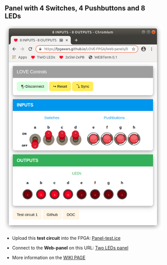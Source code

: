 ## Panel with 4 Switches, 4 Pushbuttons and 8 LEDs

![](wiki/panel-01.png)

* Upload this **test circuit** into the FPGA: [Panel-test.ice](https://github.com/FPGAwars/LOVE-FPGA/raw/master/Web-panels/04-Switches-04-Buttons-08-LEDs/Panel-test.ice)
* Connect to the **Web-panel** on this URL: [Two LEDs panel](https://fpgawars.github.io/LOVE-FPGA/Web-panels/04-Switches-04-Buttons-08-LEDs/panel.html)

* More information on the [WIKI PAGE](https://github.com/FPGAwars/LOVE-FPGA/wiki/Panel:-4-Switches,-4-Pulsadores-y-8-LEDs)
